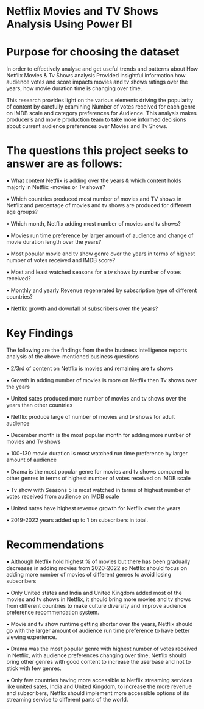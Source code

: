 # Netflix Movies and TV Shows Analysis Using Power BI
# Purpose for choosing the dataset
In order to effectively analyse and get useful trends and patterns about How Netflix Movies & Tv Shows analysis Provided insightful information how audience votes and score impacts movies and tv shows ratings over the years, how movie duration time is changing over time. 

This research provides light on the various elements driving the popularity of content by carefully examining Number of votes received for each genre on IMDB scale and category preferences for Audience. This analysis makes producer’s and movie production team to take more informed decisions about current audience preferences over Movies and Tv Shows.

# The questions this project seeks to answer are as follows:
•	What content Netflix is adding over the years & which content holds majorly in Netflix -movies or Tv shows?

•	Which countries produced most number of movies and TV shows in Netflix and percentage of movies and tv shows are produced for different age groups?

•	Which month, Netflix adding most number of movies and tv shows?

•	Movies run time preference by larger amount of audience and change of movie duration length over the years?

•	Most popular movie and tv show genre over the years in terms of highest number of votes received and IMDB score?

•	Most and least watched seasons for a tv shows by number of votes received?

•	Monthly and yearly Revenue regenerated by subscription type of different countries?

•	Netflix growth and downfall of subscribers over the years?

# Key Findings
The following are the findings from the the business intelligence reports analysis of the above-mentioned business questions

•	2/3rd of content on Netflix is movies and remaining are tv shows

•	Growth in adding number of movies is more on Netflix then Tv shows over the years

•	United sates produced more number of movies and tv shows over the years than other countries 

•	Netflix produce large of number of movies and tv shows for adult audience

•	December month is the most popular month for adding more number of movies and Tv shows

•	100-130 movie duration is most watched run time preference by larger amount of audience

•	Drama is the most popular genre for movies and tv shows compared to other genres in terms of highest number of votes received on IMDB scale

•	Tv show with Seasons 5 is most watched in terms of highest number of votes received from audience on IMDB scale

•	United sates have highest revenue growth for Netflix over the years

•	2019-2022 years added up to 1 bn subscribers in total.

# Recommendations
•	Although Netflix hold highest % of movies but there has been gradually decreases in adding movies from 2020-2022 so Netflix should focus on adding more number of movies of different genres to avoid losing subscribers

•	Only United states and India and United Kingdom added most of the movies and tv shows in Netflix, it should bring more movies and tv shows from different countries to make culture diversity and improve audience preference recommendation system.

•	Movie and tv show runtime getting shorter over the years, Netflix should go with the larger amount of audience run time preference to have better viewing experience.

•	Drama was the most popular genre with highest number of votes received in Netflix, with audience preferences changing over time, Netflix should bring other genres with good content to increase the userbase and not to stick with few genres.

•	Only few countries having more accessible to Netflix streaming services like united sates, India and United Kingdom, to increase the more revenue and subscribers, Netflix should implement more accessible options of its streaming service to different parts of the world.





